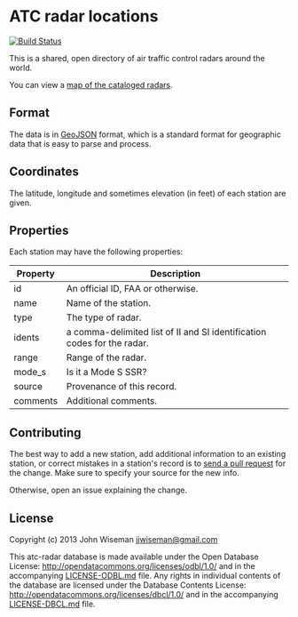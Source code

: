 ATC radar locations
======================

[![Build Status](https://travis-ci.org/open-air-data/atc-radar.png?branch=master)](https://travis-ci.org/open-air-data/atc-radar)

This is a shared, open directory of air traffic control radars around
the world.

You can view a [map of the cataloged radars](http://open-air-data.github.io/atc-radar/).

Format
------

The data is in [GeoJSON](http://geojson.org/) format, which is a standard format for geographic data that is easy to parse and process.

Coordinates
-----------

The latitude, longitude and sometimes elevation (in feet) of each
station are given.


Properties
----------

Each station may have the following properties:

|Property |Description                             |
|---------|----------------------------------------|
|id       |An official ID, FAA or otherwise.       |
|name     |Name of the station.                    |
|type     |The type of radar.                      |
|idents   |a comma-delimited list of II and SI identification codes for the radar. |
|range    |Range of the radar.                     |
|mode_s   |Is it a Mode S SSR?                     |
|source   |Provenance of this record.              |
|comments |Additional comments.                    |


Contributing
------------

The best way to add a new station, add additional information to an
existing station, or correct mistakes in a station's record is to
[send a pull
request](https://help.github.com/articles/using-pull-requests) for the
change.  Make sure to specify your source for the new info.

Otherwise, open an issue explaining the change.


License
-------
Copyright (c) 2013 John Wiseman jjwiseman@gmail.com

This atc-radar database is made available under the Open Database
License: http://opendatacommons.org/licenses/odbl/1.0/ and in the
accompanying [LICENSE-ODBL.md](LICENSE-ODBL.md) file. Any rights in
individual contents of the database are licensed under the Database
Contents License: http://opendatacommons.org/licenses/dbcl/1.0/ and in
the accompanying [LICENSE-DBCL.md](LICENSE-DBCL.md) file.
